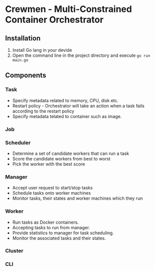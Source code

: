# Crewmen - Multi-Constrained Container Orchestrator

## Installation
1. Install Go lang in your devide
2. Open the command line in the project directory and execute `go run main.go`

## Components
### Task
* Specify metadata related to memory, CPU, disk etc.
* Restart policy - Orchestrator will take an action when a task fails according to the restart policy
* Specify metadata telated to container such as image.

### Job

### Scheduler
* Determine a set of candidate workers that can run a task
* Score the candidate workers from best to worst
* Pick the worker with the best score

### Manager
* Accept user request to start/stop tasks
* Schedule tasks onto worker machines
* Monitor tasks, their states and worker machines which they run

### Worker
* Run tasks as Docker containers.
* Accepting tasks to run from manager.
* Provide statistics to manager for task scheduling.
* Monitor the associated tasks and their states.

### Cluster

### CLI